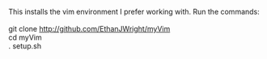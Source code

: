 This installs the vim environment I prefer working with. Run the commands: </br>
</br>
git clone http://github.com/EthanJWright/myVim </br>
cd myVim </br>
. setup.sh
